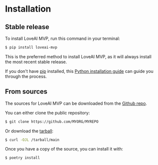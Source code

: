 # Installation

## Stable release

To install LoveAI MVP, run this command in your terminal:

```bash
$ pip install loveai-mvp
```

This is the preferred method to install LoveAI MVP, as it will always install
the most recent stable release.

If you don't have [pip](https://pip.pypa.io) installed, this
[Python installation guide](http://docs.python-guide.org/en/latest/starting/installation/)
can guide you through the process.

## From sources

The sources for LoveAI MVP can be downloaded from the [Github repo]().

You can either clone the public repository:

```bash
$ git clone https://github.com/MYORG/MYREPO
```

Or download the [tarball](/tarball/main):

```bash
$ curl -OJL /tarball/main
```

Once you have a copy of the source, you can install it with:

```bash
$ poetry install
```
